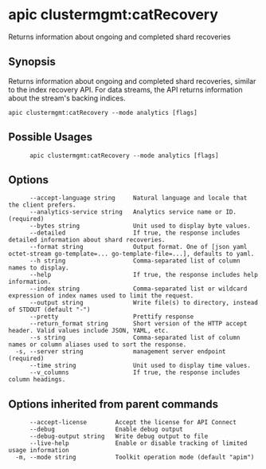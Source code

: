 # apic clustermgmt:catRecovery

Returns information about ongoing and completed shard recoveries

## Synopsis

Returns information about ongoing and completed shard recoveries, similar to the index recovery API. For data streams, the API returns information about the stream's backing indices.

```
apic clustermgmt:catRecovery --mode analytics [flags]
```

## Possible Usages

```
      apic clustermgmt:catRecovery --mode analytics [flags]
```

## Options

```
      --accept-language string     Natural language and locale that the client prefers.
      --analytics-service string   Analytics service name or ID. (required)
      --bytes string               Unit used to display byte values.
      --detailed                   If true, the response includes detailed information about shard recoveries.
      --format string              Output format. One of [json yaml octet-stream go-template=... go-template-file=...], defaults to yaml.
      --h string                   Comma-separated list of column names to display.
      --help                       If true, the response includes help information.
      --index string               Comma-separated list or wildcard expression of index names used to limit the request.
      --output string              Write file(s) to directory, instead of STDOUT (default "-")
      --pretty                     Prettify response
      --return_format string       Short version of the HTTP accept header. Valid values include JSON, YAML, etc.
      --s string                   Comma-separated list of column names or column aliases used to sort the response.
  -s, --server string              management server endpoint (required)
      --time string                Unit used to display time values.
      --v_columns                  If true, the response includes column headings.
```

## Options inherited from parent commands

```
      --accept-license        Accept the license for API Connect
      --debug                 Enable debug output
      --debug-output string   Write debug output to file
      --live-help             Enable or disable tracking of limited usage information
  -m, --mode string           Toolkit operation mode (default "apim")
```
